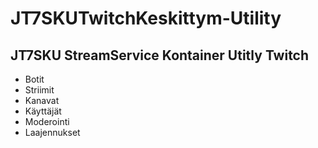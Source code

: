 # JT7SKUTwitchKeskittym-Utility
## JT7SKU StreamService Kontainer Utitly Twitch
- Botit
- Striimit
- Kanavat
- Käyttäjät
- Moderointi
- Laajennukset
